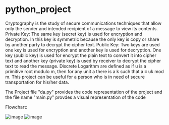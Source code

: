 # python_project


Cryptography is the study of secure communications techniques that allow only the sender and intended recipient of a message to view its contents.
Private Key: The same key (secret key) is used for encryption and decryption. In this key is symmetric because the only key is copy or share by another party to decrypt the cipher text.
Public Key: Two keys are used one key is used for encryption and another key is used for decryption. One key (public key) is used for encrypt the plain text to convert it into cipher text and another key (private key) is used by receiver to decrypt the cipher text to read the message.
Discrete Logarithm are defined as if u is a primitive root modulo m, then for any unit a there is a k such that a ≡ uk mod m.
This project can be useful for a person who is in need of secure transportation for his/her data.



The Project file "da.py" provides the code representation of the project and the file name "main.py" provdes a visual representation of the code

Flowchart:

![image](https://github.com/Prabhnoor134/python_project/assets/141225427/9145e4d8-524b-4232-a0fe-217372f61169)
![image](https://github.com/Prabhnoor134/python_project/assets/141225427/059fd290-57dc-476d-8098-16501f0a9f49)




